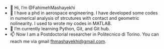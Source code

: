 - 👋 Hi, I’m @FahimehMashayekhi
- 👀 I have a phd in aerospace engineering. I have developed some codes in numerical analysis of strcutures with contact and geometric nolinearity. I used to wrote my codes in MATLAB.
- 🌱 I’m currently learning Python, Git, and Git hub. 
- 📫 Now I am a Postdoctorial researcher in Politecnico di Torino. You can reach me via gmail fhmashayekhi@gmail.com.

<!---
FMASHAYEKHI/FMASHAYEKHI is a ✨ special ✨ repository because its `README.md` (this file) appears on your GitHub profile.
You can click the Preview link to take a look at your changes.
--->
